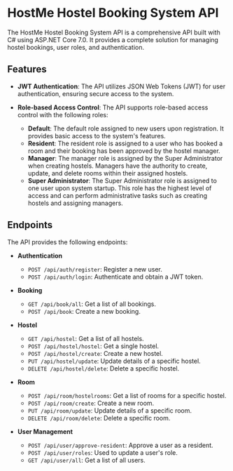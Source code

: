 # HostMe Hostel Booking System API

The HostMe Hostel Booking System API is a comprehensive API built with C# using ASP.NET Core 7.0. It provides a complete solution for managing hostel bookings, user roles, and authentication.

## Features

- **JWT Authentication**: The API utilizes JSON Web Tokens (JWT) for user authentication, ensuring secure access to the system.
- **Role-based Access Control**: The API supports role-based access control with the following roles:

  - **Default**: The default role assigned to new users upon registration. It provides basic access to the system's features.
  - **Resident**: The resident role is assigned to a user who has booked a room and their booking has been approved by the hostel manager.
  - **Manager**: The manager role is assigned by the Super Administrator when creating hostels. Managers have the authority to create, update, and delete rooms within their assigned hostels.
  - **Super Administrator**: The Super Administrator role is assigned to one user upon system startup. This role has the highest level of access and can perform administrative tasks such as creating hostels and assigning managers.

## Endpoints

The API provides the following endpoints:

- **Authentication**

  - `POST /api/auth/register`: Register a new user.
  - `POST /api/auth/login`: Authenticate and obtain a JWT token.

- **Booking**

  - `GET /api/book/all`: Get a list of all bookings.
  - `POST /api/book`: Create a new booking.

- **Hostel**

  - `GET /api/hostel`: Get a list of all hostels.
  - `POST /api/hostel/hostel`: Get a single hostel.
  - `POST /api/hostel/create`: Create a new hostel.
  - `PUT /api/hostel/update`: Update details of a specific hostel.
  - `DELETE /api/hostel/delete`: Delete a specific hostel.

- **Room**

  - `POST /api/room/hostelrooms`: Get a list of rooms for a specific hostel.
  - `POST /api/room/create`: Create a new room.
  - `PUT /api/room/update`: Update details of a specific room.
  - `DELETE /api/room/delete`: Delete a specific room.

- **User Management**
  - `POST /api/user/approve-resident`: Approve a user as a resident.
  - `POST /api/user/roles`: Used to update a user's role.
  - `GET /api/user/all`: Get a list of all users.
